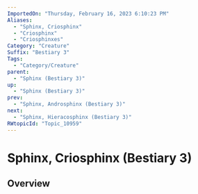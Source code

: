 ```yaml
---
ImportedOn: "Thursday, February 16, 2023 6:10:23 PM"
Aliases:
  - "Sphinx, Criosphinx"
  - "Criosphinx"
  - "Criosphinxes"
Category: "Creature"
Suffix: "Bestiary 3"
Tags:
  - "Category/Creature"
parent:
  - "Sphinx (Bestiary 3)"
up:
  - "Sphinx (Bestiary 3)"
prev:
  - "Sphinx, Androsphinx (Bestiary 3)"
next:
  - "Sphinx, Hieracosphinx (Bestiary 3)"
RWtopicId: "Topic_10959"
---
```

# Sphinx, Criosphinx (Bestiary 3)
## Overview
